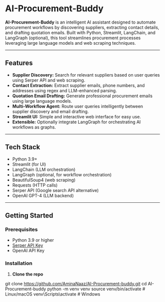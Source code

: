 # AI-Procurement-Buddy

**AI-Procurement-Buddy** is an intelligent AI assistant designed to automate procurement workflows by discovering suppliers, extracting contact details, and drafting quotation emails. Built with Python, Streamlit, LangChain, and LangGraph (optional), this tool streamlines procurement processes leveraging large language models and web scraping techniques.

---

## Features

- **Supplier Discovery:** Search for relevant suppliers based on user queries using Serper API and web scraping.
- **Contact Extraction:** Extract supplier emails, phone numbers, and addresses using regex and LLM-enhanced parsing.
- **Quotation Email Drafting:** Generate professional procurement emails using large language models.
- **Multi-Workflow Agent:** Route user queries intelligently between supplier discovery and email drafting.
- **Streamlit UI:** Simple and interactive web interface for easy use.
- **Extensible:** Optionally integrate LangGraph for orchestrating AI workflows as graphs.

---

## Tech Stack

- Python 3.9+
- Streamlit (for UI)
- LangChain (LLM orchestration)
- LangGraph (optional, for workflow orchestration)
- BeautifulSoup4 (web scraping)
- Requests (HTTP calls)
- Serper API (Google search API alternative)
- OpenAI GPT-4 (LLM backend)

---

## Getting Started

### Prerequisites

- Python 3.9 or higher
- [Serper API Key](https://serper.dev/)
- OpenAI API Key

### Installation

1. **Clone the repo**

git clone https://github.com/AminaNaaz/AI-Procurement-buddy.git
cd AI-Procurement-buddy
python -m venv venv
source venv/bin/activate  # Linux/macOS
venv\Scripts\activate     # Windows
